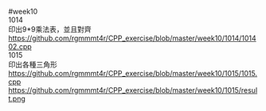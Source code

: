 #week10  
1014   
印出9*9乘法表，並且對齊  
https://github.com/rgmmmt4r/CPP_exercise/blob/master/week10/1014/101402.cpp  
1015   
印出各種三角形  
https://github.com/rgmmmt4r/CPP_exercise/blob/master/week10/1015/1015.cpp   
https://github.com/rgmmmt4r/CPP_exercise/blob/master/week10/1015/result.png     
